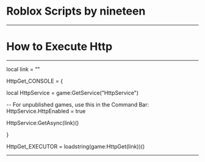 # Roblox Scripts by nineteen

-------------------------------------------------------------------------------------------------------------
# How to Execute Http
-------------------------------------------------------------------------------------------------------------
local link = ""

HttpGet_CONSOLE = {

local HttpService = game:GetService("HttpService")

-- For unpublished games, use this in the Command Bar:
HttpService.HttpEnabled = true

HttpService:GetAsync(link)()

}

HttpGet_EXECUTOR = loadstring(game:HttpGet(link))()

-------------------------------------------------------------------------------------------------------------
